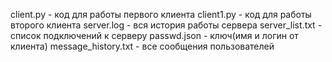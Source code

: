 client.py - код для работы первого клиента
client1.py - код для работы второго клиента 
server.log - вся история работы сервера 
server_list.txt - список подключений к серверу 
passwd.json - ключ(имя и логин от клиента)
message_history.txt - все сообщения пользователей
